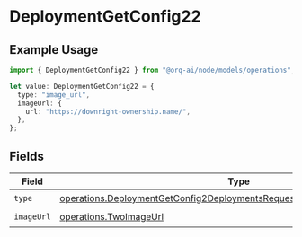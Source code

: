 # DeploymentGetConfig22

## Example Usage

```typescript
import { DeploymentGetConfig22 } from "@orq-ai/node/models/operations";

let value: DeploymentGetConfig22 = {
  type: "image_url",
  imageUrl: {
    url: "https://downright-ownership.name/",
  },
};
```

## Fields

| Field                                                                                                                                                                | Type                                                                                                                                                                 | Required                                                                                                                                                             | Description                                                                                                                                                          |
| -------------------------------------------------------------------------------------------------------------------------------------------------------------------- | -------------------------------------------------------------------------------------------------------------------------------------------------------------------- | -------------------------------------------------------------------------------------------------------------------------------------------------------------------- | -------------------------------------------------------------------------------------------------------------------------------------------------------------------- |
| `type`                                                                                                                                                               | [operations.DeploymentGetConfig2DeploymentsRequestRequestBodyMessagesType](../../models/operations/deploymentgetconfig2deploymentsrequestrequestbodymessagestype.md) | :heavy_check_mark:                                                                                                                                                   | N/A                                                                                                                                                                  |
| `imageUrl`                                                                                                                                                           | [operations.TwoImageUrl](../../models/operations/twoimageurl.md)                                                                                                     | :heavy_check_mark:                                                                                                                                                   | N/A                                                                                                                                                                  |
